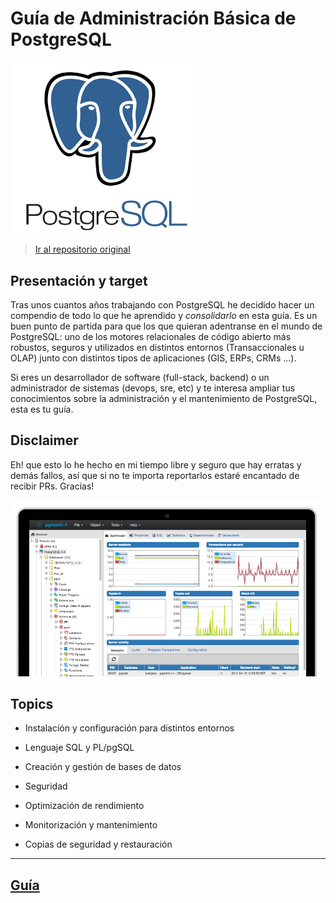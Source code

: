 # Guía de Administración Básica de PostgreSQL

<img src="./imagenes/postgresql-logo.png" alt="cv" width="300"/><br>

> [Ir al repositorio original](https://github.com/lesandie/guia-postgres.git)

## Presentación y target


Tras unos cuantos años trabajando con PostgreSQL he decidido hacer un compendio de todo lo que he aprendido y *consolidarlo* en esta guía. Es un buen punto de partida
para que los que quieran adentranse en el mundo de PostgreSQL: uno de los motores relacionales de código abierto más robustos, seguros y
utilizados en distintos entornos (Transaccionales u OLAP) junto con distintos tipos de aplicaciones (GIS, ERPs, CRMs ...).

Si eres un desarrollador de software (full-stack, backend) o un administrador de sistemas (devops, sre, etc) y te interesa ampliar tus conocimientos
sobre la administración y el mantenimiento de PostgreSQL, esta es tu guía.

## Disclaimer

Eh! que esto lo he hecho en mi tiempo libre y seguro que hay erratas y demás fallos, así que si no te importa reportarlos estaré encantado de recibir PRs.
Gracias!


<img src="./imagenes/pgadmin.png" alt="cv" width="500"/><br>

## Topics


- Instalación y configuración para distintos entornos

- Lenguaje SQL y PL/pgSQL

- Creación y gestión de bases de datos

- Seguridad

- Optimización de rendimiento

- Monitorización y mantenimiento

- Copias de seguridad y restauración

---

## [Guía](./guia/guia_postgres_v21a.md)
